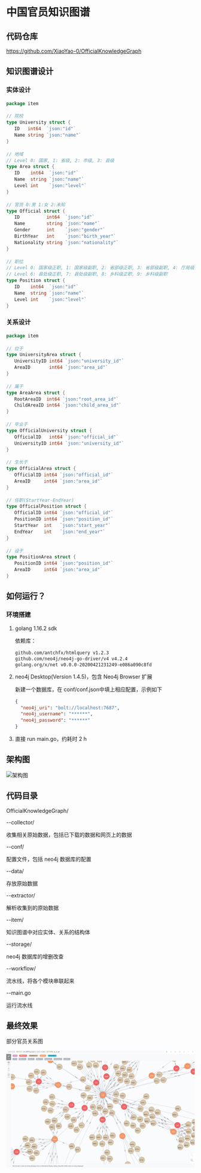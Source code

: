 # 中国官员知识图谱

## 代码仓库

https://github.com/XiaoYao-0/OfficialKnowledgeGraph

## 知识图谱设计

### 实体设计

```go
package item

// 院校
type University struct {
   ID   int64  `json:"id"`
   Name string `json:"name"`
}

// 地域
// Level 0: 国家, 1: 省级, 2: 市级, 3: 县级
type Area struct {
   ID    int64  `json:"id"`
   Name  string `json:"name"`
   Level int    `json:"level"`
}

// 官员 0:男 1:女 2:未知
type Official struct {
   ID          int64  `json:"id"`
   Name        string `json:"name"`
   Gender      int    `json:"gender"`
   BirthYear   int    `json:"birth_year"`
   Nationality string `json:"nationality"`
}

// 职位
// Level 0: 国家级正职, 1: 国家级副职, 2: 省部级正职, 3: 省部级副职, 4: 厅局级正职, 5: 厅局级副职
// Level 6: 县处级正职, 7: 县处级副职, 8: 乡科级正职, 9: 乡科级副职
type Position struct {
   ID    int64  `json:"id"`
   Name  string `json:"name"`
   Level int    `json:"level"`
}
```

### 关系设计

```go
package item

// 位于
type UniversityArea struct {
   UniversityID int64 `json:"university_id"`
   AreaID       int64 `json:"area_id"`
}

// 属于
type AreaArea struct {
   RootAreaID  int64 `json:"root_area_id"`
   ChildAreaID int64 `json:"child_area_id"`
}

// 毕业于
type OfficialUniversity struct {
   OfficialID   int64 `json:"official_id"`
   UniversityID int64 `json:"university_id"`
}

// 生长于
type OfficialArea struct {
   OfficialID int64 `json:"official_id"`
   AreaID     int64 `json:"area_id"`
}

// 任职(StartYear-EndYear)
type OfficialPosition struct {
   OfficialID int64 `json:"official_id"`
   PositionID int64 `json:"position_id"`
   StartYear  int   `json:"start_year"`
   EndYear    int   `json:"end_year"`
}

// 设于
type PositionArea struct {
   PositionID int64 `json:"position_id"`
   AreaID     int64 `json:"area_id"`
}
```

## 如何运行？

### 环境搭建

1. golang 1.16.2 sdk 

   依赖库：

   ```
   github.com/antchfx/htmlquery v1.2.3
   github.com/neo4j/neo4j-go-driver/v4 v4.2.4
   golang.org/x/net v0.0.0-20200421231249-e086a090c8fd
   ```

2. neo4j Desktop(Version 1.4.5)，包含 Neo4j Browser 扩展

   新建一个数据库，在 conf/conf.json中填上相应配置，示例如下

   ```json
   {
     "neo4j_uri": "bolt://localhost:7687",
     "neo4j_username": "******",
     "neo4j_password": "******"
   }
   ```

3. 直接 run main.go，约耗时 2 h

## 架构图

![架构图](/Users/bytedance/Downloads/架构图.png)

## 代码目录

OfficialKnowledgeGraph/

--collector/

  收集相关原始数据，包括已下载的数据和网页上的数据

--conf/

  配置文件，包括 neo4j 数据库的配置

--data/

  存放原始数据

--extractor/

  解析收集到的原始数据

--item/

  知识图谱中对应实体、关系的结构体

--storage/

  neo4j 数据库的增删改查

--workflow/

  流水线，将各个模块串联起来

--main.go

  运行流水线

## 最终效果

部分官员关系图

![image-20210512232147936](README.assets/show_results.png)